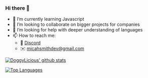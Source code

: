 ### Hi there 👋

- 🌱 I’m currently learning Javascript
- 👯 I’m looking to collaborate on bigger projects for companies
- 🤔 I’m looking for help with deeper understanding of languages
- 📫 How to reach me: 
  - 💬 [Discord](https://discord.gg/HEB4ZWZ)
  - ✉️ [micahsmithdev@gmail.com](mailto:micahsmithdev@gmail.com)

[![DoggyLicious' github stats](https://github-readme-stats.vercel.app/api?username=micahsmith-dev&count_private=true&show_icons=true&theme=radical&hide_rank=false)](https://github.com/micahsmith-dev/github-readme-stats)

[![Top Languages](https://github-readme-stats.vercel.app/api/top-langs/?username=micahsmith-dev)](https://github.com/micahsmith-dev/github-readme-stats)
